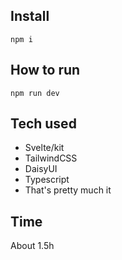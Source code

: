 ## Install

`npm i`

## How to run

`npm run dev`

## Tech used

- Svelte/kit
- TailwindCSS
- DaisyUI
- Typescript
- That's pretty much it

## Time

About 1.5h

